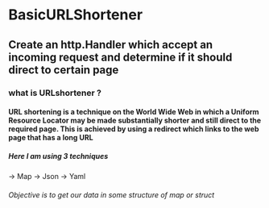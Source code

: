 # BasicURLShortener

## Create an http.Handler which accept an incoming request and determine if it should direct to certain page

### what is URLshortener ?

#### URL shortening is a technique on the World Wide Web in which a Uniform Resource Locator may be made substantially shorter and still direct to the required page. This is achieved by using a redirect which links to the web page that has a long URL

##### Here I am using 3 techniques

-> Map
-> Json
-> Yaml

###### Objective is to get our data in some structure of map or struct
